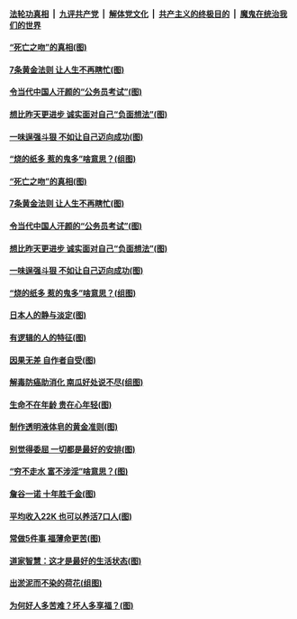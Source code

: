 ####  [法轮功真相](../../../../basic/blob/master/README.md?t=07031831) &nbsp;|&nbsp; [九评共产党](../../../../9ping.md/blob/master/README.md?t=07031831) &nbsp;|&nbsp; [解体党文化](../../../../jtdwh.md/blob/master/README.md?t=07031831)  &nbsp;|&nbsp; [共产主义的终极目的](../../../../gczydzjmd.md/blob/master/README.md?t=07031831) &nbsp;|&nbsp; [魔鬼在统治我们的世界](../../../../mgztzwmdsj.md/blob/master/README.md?t=07031831) 

#### [“死亡之吻”的真相(图)](../pages/p8/938205.md?t=07031831) 

#### [7条黄金法则 让人生不再瞎忙(图)](../pages/p8/938472.md?t=07031831) 

#### [令当代中国人汗颜的“公务员考试”(图)](../pages/p8/938246.md?t=07031831) 

#### [想比昨天更进步 诚实面对自己“负面想法”(图)](../pages/p8/938419.md?t=07031831) 

#### [一味逞强斗狠 不如让自己迈向成功(图)](../pages/p8/937701.md?t=07031831) 

#### [“烧的纸多 惹的鬼多”啥意思？(组图)](../pages/p8/938393.md?t=07031831) 

#### [“死亡之吻”的真相(图)](../pages/p8/938205.md?t=07031831) 

#### [7条黄金法则 让人生不再瞎忙(图)](../pages/p8/938472.md?t=07031831) 

#### [令当代中国人汗颜的“公务员考试”(图)](../pages/p8/938246.md?t=07031831) 

#### [想比昨天更进步 诚实面对自己“负面想法”(图)](../pages/p8/938419.md?t=07031831) 

#### [一味逞强斗狠 不如让自己迈向成功(图)](../pages/p8/937701.md?t=07031831) 

#### [“烧的纸多 惹的鬼多”啥意思？(组图)](../pages/p8/938393.md?t=07031831) 

#### [日本人的静与淡定(图)](../pages/p8/936769.md?t=07031831) 

#### [有逻辑的人的特征(图)](../pages/p8/938239.md?t=07031831) 

#### [因果无差 自作者自受(图)](../pages/p8/938272.md?t=07031831) 

#### [解毒防癌助消化 南瓜好处说不尽(组图)](../pages/p8/937975.md?t=07031831) 

#### [生命不在年龄 贵在心年轻(图)](../pages/p8/937698.md?t=07031831) 

#### [制作透明液体皂的黄金准则(图)](../pages/p8/938207.md?t=07031831) 

#### [别觉得委屈 一切都是最好的安排(图)](../pages/p8/921940.md?t=07031831) 

#### [“穷不走水 富不涉淫”啥意思？(图)](../pages/p8/938176.md?t=07031831) 

#### [詹谷一诺 十年胜千金(图)](../pages/p8/937705.md?t=07031831) 

#### [平均收入22K 也可以养活7口人(图)](../pages/p8/938104.md?t=07031831) 

#### [常做5件事 福薄命更苦(图)](../pages/p8/937990.md?t=07031831) 

#### [道家智慧：这才是最好的生活状态(图)](../pages/p8/900827.md?t=07031831) 

#### [出淤泥而不染的荷花(组图)](../pages/p8/937863.md?t=07031831) 

#### [为何好人多苦难？坏人多享福？(图)](../pages/p8/937938.md?t=07031831) 

